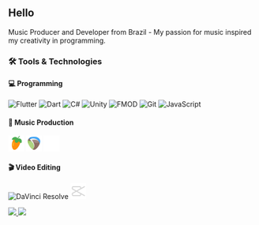 ## Hello
Music Producer and Developer from Brazil - My passion for music inspired my creativity in programming.

### 🛠 Tools & Technologies

#### 💻 Programming
<p>
  <img src="https://cdn.jsdelivr.net/gh/devicons/devicon/icons/flutter/flutter-original.svg" height="32" alt="Flutter" />
  <img src="https://cdn.jsdelivr.net/gh/devicons/devicon/icons/dart/dart-original.svg" height="32" alt="Dart" />
  <img src="https://cdn.jsdelivr.net/gh/devicons/devicon/icons/csharp/csharp-original.svg" height="32" alt="C#" />
  <img src="https://cdn.jsdelivr.net/gh/devicons/devicon/icons/unity/unity-original.svg" height="32" alt="Unity" />
  <img src="https://img.shields.io/badge/FMOD-000?logo=fmod&logoColor=white" height="28" alt="FMOD" />
  <img src="https://cdn.jsdelivr.net/gh/devicons/devicon/icons/git/git-original.svg" height="32" alt="Git" />
  <img src="https://cdn.jsdelivr.net/gh/devicons/devicon/icons/javascript/javascript-original.svg" height="32" alt="JavaScript" />
</p>

#### 🎵 Music Production
<p>
  <img src= "https://github.com/Wave-9B/Wave-9B/blob/main/assets/fl_studio.svg" height="32" alt="FL Studio" />
  <img src="https://github.com/Wave-9B/Wave-9B/blob/main/assets/reaper.svg" height="32" alt="Reaper" />
  <img src="https://github.com/Wave-9B/Wave-9B/blob/main/assets/pro_tools.svg" height="32" alt="Pro Tools" />
</p>

#### 🎬 Video Editing
<p>
  <img src="https://cdn.simpleicons.org/davinciresolve/00baff" height="32" alt="DaVinci Resolve" />
  <img src="https://github.com/Wave-9B/Wave-9B/blob/main/assets/capcut.svg" height=32  alt="CapCut"/>
</p>



<div>
<a href="https://github.com/Wave-9B">
<img loading="lazy" height="180em" src="https://github-readme-stats.vercel.app/api/top-langs/?username=Wave-9B&layout=compact&langs_count=7&theme=dracula"/>
<img loading="lazy" height="180em" src="https://github-readme-stats.vercel.app/api?username=Wave-9B&show_icons=true&theme=dracula&include_all_commits=true&count_private=true"/>
</div>
